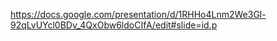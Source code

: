 https://docs.google.com/presentation/d/1RHHo4Lnm2We3Gl-92qLvUYcl0BDv_4QxObw6ldoCIfA/edit#slide=id.p
